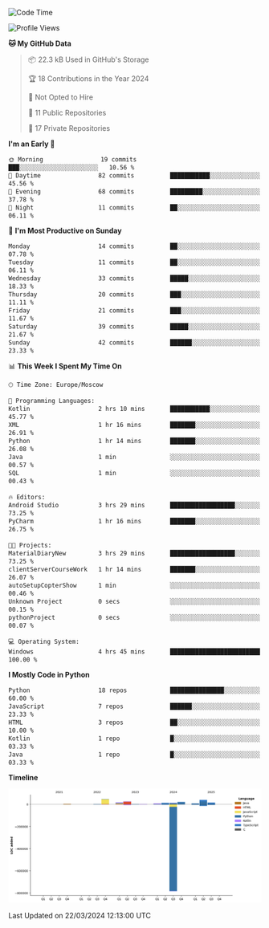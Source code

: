 <!--START_SECTION:waka-->
![Code Time](http://img.shields.io/badge/Code%20Time-223%20hrs%2042%20mins-blue)

![Profile Views](http://img.shields.io/badge/Profile%20Views-30-blue)

**🐱 My GitHub Data** 

> 📦 22.3 kB Used in GitHub's Storage 
 > 
> 🏆 18 Contributions in the Year 2024
 > 
> 🚫 Not Opted to Hire
 > 
> 📜 11 Public Repositories 
 > 
> 🔑 17 Private Repositories 
 > 
**I'm an Early 🐤** 

```text
🌞 Morning                19 commits          ███░░░░░░░░░░░░░░░░░░░░░░   10.56 % 
🌆 Daytime                82 commits          ███████████░░░░░░░░░░░░░░   45.56 % 
🌃 Evening                68 commits          █████████░░░░░░░░░░░░░░░░   37.78 % 
🌙 Night                  11 commits          ██░░░░░░░░░░░░░░░░░░░░░░░   06.11 % 
```
📅 **I'm Most Productive on Sunday** 

```text
Monday                   14 commits          ██░░░░░░░░░░░░░░░░░░░░░░░   07.78 % 
Tuesday                  11 commits          ██░░░░░░░░░░░░░░░░░░░░░░░   06.11 % 
Wednesday                33 commits          █████░░░░░░░░░░░░░░░░░░░░   18.33 % 
Thursday                 20 commits          ███░░░░░░░░░░░░░░░░░░░░░░   11.11 % 
Friday                   21 commits          ███░░░░░░░░░░░░░░░░░░░░░░   11.67 % 
Saturday                 39 commits          █████░░░░░░░░░░░░░░░░░░░░   21.67 % 
Sunday                   42 commits          ██████░░░░░░░░░░░░░░░░░░░   23.33 % 
```


📊 **This Week I Spent My Time On** 

```text
🕑︎ Time Zone: Europe/Moscow

💬 Programming Languages: 
Kotlin                   2 hrs 10 mins       ███████████░░░░░░░░░░░░░░   45.77 % 
XML                      1 hr 16 mins        ███████░░░░░░░░░░░░░░░░░░   26.91 % 
Python                   1 hr 14 mins        ███████░░░░░░░░░░░░░░░░░░   26.08 % 
Java                     1 min               ░░░░░░░░░░░░░░░░░░░░░░░░░   00.57 % 
SQL                      1 min               ░░░░░░░░░░░░░░░░░░░░░░░░░   00.43 % 

🔥 Editors: 
Android Studio           3 hrs 29 mins       ██████████████████░░░░░░░   73.25 % 
PyCharm                  1 hr 16 mins        ███████░░░░░░░░░░░░░░░░░░   26.75 % 

🐱‍💻 Projects: 
MaterialDiaryNew         3 hrs 29 mins       ██████████████████░░░░░░░   73.25 % 
clientServerCourseWork   1 hr 14 mins        ███████░░░░░░░░░░░░░░░░░░   26.07 % 
autoSetupCopterShow      1 min               ░░░░░░░░░░░░░░░░░░░░░░░░░   00.46 % 
Unknown Project          0 secs              ░░░░░░░░░░░░░░░░░░░░░░░░░   00.15 % 
pythonProject            0 secs              ░░░░░░░░░░░░░░░░░░░░░░░░░   00.07 % 

💻 Operating System: 
Windows                  4 hrs 45 mins       █████████████████████████   100.00 % 
```

**I Mostly Code in Python** 

```text
Python                   18 repos            ███████████████░░░░░░░░░░   60.00 % 
JavaScript               7 repos             ██████░░░░░░░░░░░░░░░░░░░   23.33 % 
HTML                     3 repos             ██░░░░░░░░░░░░░░░░░░░░░░░   10.00 % 
Kotlin                   1 repo              █░░░░░░░░░░░░░░░░░░░░░░░░   03.33 % 
Java                     1 repo              █░░░░░░░░░░░░░░░░░░░░░░░░   03.33 % 
```



**Timeline**

![Lines of Code chart](https://raw.githubusercontent.com/adlemx/adlemx/main/assets/bar_graph.png)


 Last Updated on 22/03/2024 12:13:00 UTC
<!--END_SECTION:waka-->
